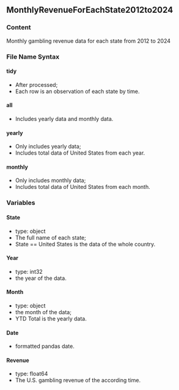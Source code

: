 
## MonthlyRevenueForEachState2012to2024

### Content
Monthly gambling revenue data for each state from 2012 to 2024

### File Name Syntax
#### tidy
- After processed; 
- Each row is an observation of each state by time. 
#### all
- Includes yearly data and monthly data.
#### yearly
- Only includes yearly data; 
- Includes total data of United States from each year. 
#### monthly
- Only includes monthly data;
- Includes total data of United States from each month. 

### Variables
#### State
- type: object
- The full name of each state; 
- State == United States is the data of the whole country.
#### Year
- type: int32
- the year of the data.
#### Month
- type: object
- the month of the data;
- YTD Total is the yearly data. 
#### Date
- formatted pandas date.
#### Revenue
- type: float64
- The U.S. gambling revenue of the according time.
